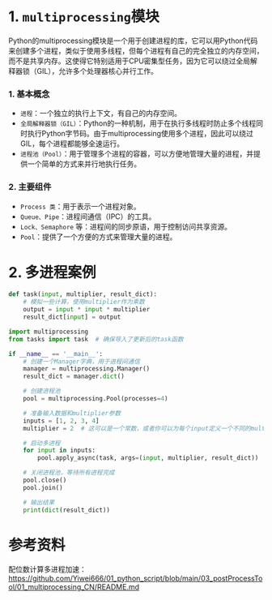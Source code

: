 # 1. `multiprocessing`模块


Python的multiprocessing模块是一个用于创建进程的库，它可以用Python代码来创建多个进程，类似于使用多线程，但每个进程有自己的完全独立的内存空间，而不是共享内存。这使得它特别适用于CPU密集型任务，因为它可以绕过全局解释器锁（GIL），允许多个处理器核心并行工作。

### 1. 基本概念

- `进程`：一个独立的执行上下文，有自己的内存空间。
- `全局解释器锁（GIL）`：Python的一种机制，用于在执行多线程时防止多个线程同时执行Python字节码。由于multiprocessing使用多个进程，因此可以绕过GIL，每个进程都能够全速运行。
- `进程池（Pool）`：用于管理多个进程的容器，可以方便地管理大量的进程，并提供一个简单的方式来并行地执行任务。


### 2. 主要组件

- `Process 类`：用于表示一个进程对象。
- `Queue、Pipe`：进程间通信（IPC）的工具。
- `Lock、Semaphore` 等：进程间的同步原语，用于控制访问共享资源。
- `Pool`：提供了一个方便的方式来管理大量的进程。






# 2. 多进程案例


```py
def task(input, multiplier, result_dict):
    # 模拟一些计算，使用multiplier作为乘数
    output = input * input * multiplier
    result_dict[input] = output
```



```py
import multiprocessing
from tasks import task  # 确保导入了更新后的task函数

if __name__ == '__main__':
    # 创建一个Manager字典，用于进程间通信
    manager = multiprocessing.Manager()
    result_dict = manager.dict()

    # 创建进程池
    pool = multiprocessing.Pool(processes=4)

    # 准备输入数据和multiplier参数
    inputs = [1, 2, 3, 4]
    multiplier = 2  # 这可以是一个常数，或者你可以为每个input定义一个不同的multiplier

    # 启动多进程
    for input in inputs:
        pool.apply_async(task, args=(input, multiplier, result_dict))

    # 关闭进程池，等待所有进程完成
    pool.close()
    pool.join()

    # 输出结果
    print(dict(result_dict))
```










# 参考资料

配位数计算多进程加速：https://github.com/Yiwei666/01_python_script/blob/main/03_postProcessTool/01_multiprocessing_CN/README.md





